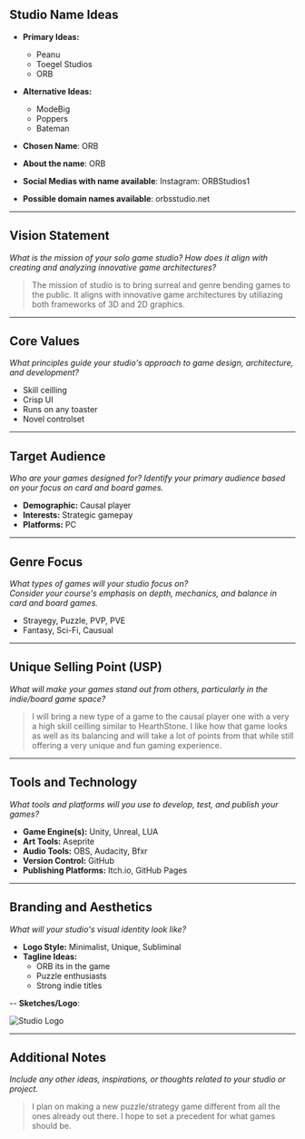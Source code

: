 ## Studio Name Ideas
- **Primary Ideas:**
  - Peanu
  - Toegel Studios
  - ORB
- **Alternative Ideas:**
  - ModeBig
  - Poppers
  - Bateman

- **Chosen Name**: ORB
- **About the name**: ORB
- **Social Medias with name available**: Instagram: ORBStudios1
- **Possible domain names available**: orbsstudio.net

---

## Vision Statement
*What is the mission of your solo game studio? How does it align with creating and analyzing innovative game architectures?*

> The mission of studio is to bring surreal and genre bending games to the public. It aligns with innovative game architectures by utiliazing both frameworks of 3D and 2D graphics.

---

## Core Values
*What principles guide your studio's approach to game design, architecture, and development?*

- Skill ceilling
- Crisp UI
- Runs on any toaster
- Novel controlset

---

## Target Audience
*Who are your games designed for? Identify your primary audience based on your focus on card and board games.*

- **Demographic:** Causal player
- **Interests:** Strategic gamepay
- **Platforms:** PC

---

## Genre Focus
*What types of games will your studio focus on?*  
*Consider your course's emphasis on depth, mechanics, and balance in card and board games.*

- Strayegy, Puzzle, PVP, PVE
- Fantasy, Sci-Fi, Causual
  
---

## Unique Selling Point (USP)
*What will make your games stand out from others, particularly in the indie/board game space?*

> I will bring a new type of a game to the causal player one with a very a high skill ceilling similar to HearthStone. I like how that game looks as well as its balancing and will take a lot of points from that while still offering a very unique and fun gaming experience.

---

## Tools and Technology
*What tools and platforms will you use to develop, test, and publish your games?*

- **Game Engine(s):** Unity, Unreal, LUA
- **Art Tools:** Aseprite
- **Audio Tools:** OBS, Audacity, Bfxr
- **Version Control:** GitHub
- **Publishing Platforms:** Itch.io, GitHub Pages

---

## Branding and Aesthetics
*What will your studio's visual identity look like?*

- **Logo Style:** Minimalist, Unique, Subliminal
- **Tagline Ideas:** 
  - ORB its in the game
  - Puzzle enthusiasts
  - Strong indie titles

-- **Sketches/Logo**:

![Studio Logo](/jpc76-IT265-002/docs/assets/IMG_1189.jpg)

---

## Additional Notes
*Include any other ideas, inspirations, or thoughts related to your studio or project.*

> I plan on making a new puzzle/strategy game different from all the ones already out there. I hope to set a precedent for what games should be.
